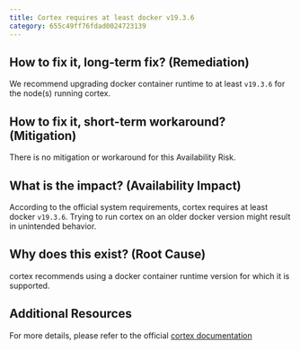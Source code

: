 ```yaml
---
title: Cortex requires at least docker v19.3.6
category: 655c49ff76fdad0024723139
---
```


## How to fix it, long-term fix? (Remediation)

We recommend upgrading docker container runtime to at least `v19.3.6` for the node(s) running cortex.

## How to fix it, short-term workaround? (Mitigation)

There is no mitigation or workaround for this Availability Risk.

## What is the impact? (Availability Impact)

According to the official system requirements, cortex requires at least docker `v19.3.6`. Trying to run cortex on an older docker version might result in unintended behavior.

## Why does this exist? (Root Cause)

cortex recommends using a docker container runtime version for which it is supported.

## Additional Resources

For more details, please refer to the official [cortex documentation](https://cognitivescale.github.io/cortex-charts/docs/cluster-sizing)